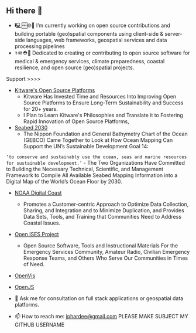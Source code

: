 ## Hi there 👋

- 🖳🆓🌐🤖 I’m currently working on open source contributions and building portable (geo)spatial components using client-side & server-side languages, web frameworks, geospatial services and data processing pipelines 
- ⚕️🪖⛑️🪸 Dedicated to creating or contributing to open source software for medical & emergency services, climate preparedness, coastal resilience, and open source (geo)spatial projects.

Support >>>>

- [Kitware's Open Source Platforms](https://www.kitware.com/open-philosophy/)
    - Kitware Has Invested Time and Resources Into Improving Open Source Platforms to Ensure Long-Term Sustainability and Success for 20+ years.
    - I Plan to Learn Kitware's Philosophies and Translate it to Fostering Rapid Innovation of Open Source Platforms,
- [Seabed 2030](https://seabed2030.org/)
    - The Nippon Foundation and General Bathymetry Chart of the Ocean (GEBCO) Came Together to Look at How Ocean Mapping Can Support the UN’s Sustainable Development Goal 14: 

```‘to conserve and sustainably use the ocean, seas and marine resources for sustainable development.’```
    -  The Two Organizations Have Committed to Building the Necessary Technical, Scientific, and Management Framework to Compile All Available Seabed Mapping Information into a Digital Map of the World’s Ocean Floor by 2030.
- [NOAA Digital Coast](https://coast.noaa.gov/digitalcoast/)
    - Promotes a Customer-centric Approach to Optimize Data Collection, Sharing, and Integration and to Minimize Duplication, and Provides Data Sets, Tools, and Training that Communities Need to Address Coastal Issues.
- [Open ISES Project](https://openises.sourceforge.net/)
    - Open Source Software, Tools and Instructional Materials For the Emergency Services Community, Amateur Radio, Civilian Emergency Response Teams, and Others Who Serve Our Communities in Times of Need.
- [OpenVis](https://www.openvisualization.org/)
- [OpenJS](https://openjsf.org/)

- 💬 Ask me for consultation on full stack applications or geospatial data platforms.
- 📫 How to reach me: jphardee@gmail.com PLEASE MAKE SUBJECT MY GITHUB USERNAME
<!--
**jph6366/jph6366** is a ✨ _special_ ✨ repository because its `README.md` (this file) appears on your GitHub profile.

Here are some ideas to get you started:

-->
